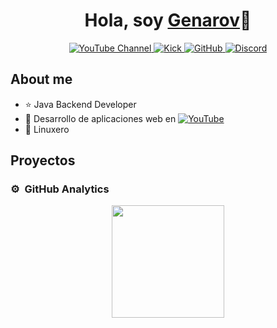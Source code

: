 <div align="center">
  <h1>Hola, soy <a href="https://genarov.dev">Genarov</a>🐧</h1>
</div>

<div align="center">
  <a href="https://youtube.com">
    <img src="https://img.shields.io/badge/YouTube-red?style=for-the-badge&logo=youtube" alt="YouTube Channel">
  </a>
  <a href="https://kick.com">
    <img src="https://img.shields.io/badge/Kick-orange?style=for-the-badge" alt="Kick">
  </a>
  <a href="https://github.com/IamGenarov">
    <img src="https://img.shields.io/badge/GitHub-black?style=for-the-badge&logo=github" alt="GitHub">
  </a>
  <a href="https://discordapp.com/api/guilds/807719549075980308/widget.png?style=shield">
    <img src="https://img.shields.io/badge/Discord-blue?style=for-the-badge&logo=discord" alt="Discord">
  </a>
</div>

## About me

- ⭐ Java Backend Developer
- 🎥 Desarrollo de aplicaciones web en <a href="https://youtube.com"><img src="https://img.shields.io/badge/YouTube-red?style=flat-square&logo=youtube&logoColor=white" alt="YouTube"></a>
- 🐧 Linuxero

## Proyectos

### ⚙️ &nbsp;GitHub Analytics

<p align="center">
  <a href="https://github.com/ArisGuimera">
    <img height="180em" src="https://github-readme-stats-eight-theta.vercel.app/api?username=ArisGuimera&show_icons=true&theme=algolia&include_all_commits=true&count_private=true"/>
    <img height="180em" src="https://github-readme-stats-eight-theta.vercel.app/api/top
